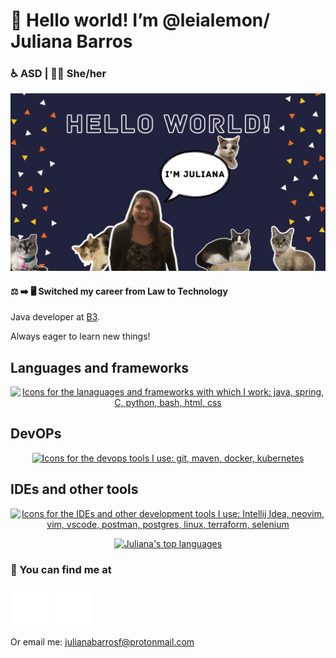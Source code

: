 # 👋 Hello world! I’m @leialemon/ Juliana Barros
### ♿ ASD | 👩‍💻 She/her
<p align="center">
  <img src="./hello world.png" alt="A picture of Juliana, a white woman with brown hair, with a speech balloon that says 'I am Juliana' against a purple background. She is surrounded by pictures of her five cats. Above them are the words 'Hello world'">
</p>
<p align="left">
  <h4> ⚖️ ➡️ 🖥️ Switched my career from Law to Technology </h4>
 Java developer at <a href="https://www.b3.com.br/pt_br/para-voce" rel="noopener noreferrer" target="_blank">B3</a>.
  
 Always eager to learn new things! 

## Languages and frameworks
</p> 
<p align="center" display="block">
  <a href="https://skillicons.dev" rel="noopener nofererrer" target="_blank">
    <img src="https://skillicons.dev/icons?i=java,spring,c,py,bash,html,css" alt="Icons for the lanaguages and frameworks with which I work: java, spring, C, python, bash, html, css">
  </a>
</p> 

## DevOPs
</p> 
<p align="center" display="block">
  <a href="https://skillicons.dev" rel="noopener nofererrer" target="_blank">
    <img src="https://skillicons.dev/icons?i=git,maven,docker,kubernetes" alt="Icons for the devops tools I use: git, maven, docker, kubernetes">
  </a>
</p> 

## IDEs and other tools
</p> 
<p align="center" display="block">
  <a href="https://skillicons.dev" rel="noopener nofererrer" target="_blank">
    <img src="https://skillicons.dev/icons?i=idea,neovim,vim,vscode,postman,postgres,linux,terraform,selenium" alt="Icons for the IDEs and other development tools I use: Intellij Idea, neovim, vim, vscode, postman, postgres, linux, terraform, selenium">
  </a>
</p> 

<!--<p align="center">
  <a href="https://github.com/anuraghazra/github-readme-stats" rel="noopener">
    <img src="https://github-readme-stats.vercel.app/api?username=leialemon&show_icons=true&theme=omni" alt="Juliana's GitHub stats">
  </a>
</p> -->
 
<p align="center">
  <a href="https://github.com/anuraghazra/github-readme-stats" rel="noopener nofererrer" target="_blank">
    <img src="https://github-readme-stats.vercel.app/api/top-langs/?username=leialemon&theme=omni" alt="Juliana's top languages">
  </a>  
</p>


### 📨 You can find me at
<a style="text-decoration-line:none" href="https://www.linkedin.com/in/juliana-de-barros/" target="_blank" rel="noopener nofererrer">
  <img style="text-decoration-line:none" src="https://raw.githubusercontent.com/CLorant/readme-social-icons/main/large/light/linkedin.svg">
</a>

<a style="text-decoration-line:none" href="https://www.discordapp.com/users/leialemon" rel="noopener nofererrer" target="_blank">
  <img style="text-decoration-line:none" src="https://raw.githubusercontent.com/CLorant/readme-social-icons/main/large/light/discord.svg">
</a>

Or email me: julianabarrosf@protonmail.com

<!---
leialemon/leialemon is a ✨ special ✨ repository because its `README.md` (this file) appears on your GitHub profile.
You can click the Preview link to take a look at your changes.
--->
